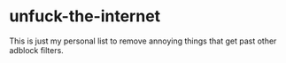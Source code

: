 # unfuck-the-internet
This is just my personal list to remove annoying things that get past other adblock filters.
